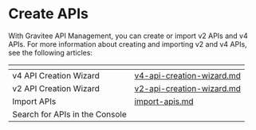 # Create APIs

With Gravitee API Management, you can create or import v2 APIs and v4 APIs. For more information about creating and importing v2 and v4 APIs, see the following articles:

<table data-view="cards"><thead><tr><th></th><th data-hidden data-card-target data-type="content-ref"></th></tr></thead><tbody><tr><td>v4 API Creation Wizard</td><td><a href="v4-api-creation-wizard.md">v4-api-creation-wizard.md</a></td></tr><tr><td>v2 API Creation Wizard</td><td><a href="v2-api-creation-wizard.md">v2-api-creation-wizard.md</a></td></tr><tr><td>Import APIs</td><td><a href="import-apis.md">import-apis.md</a></td></tr><tr><td>Search for APIs in the Console</td><td></td></tr></tbody></table>
